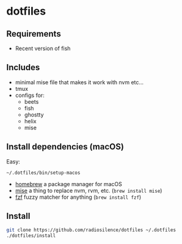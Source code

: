 # dotfiles

## Requirements

- Recent version of fish

## Includes

- minimal mise file that makes it work with nvm etc...
- tmux
- configs for:
  - beets
  - fish
  - ghostty
  - helix
  - mise

## Install dependencies (macOS)

Easy:

```
~/.dotfiles/bin/setup-macos
```

- [homebrew](https://brew.sh/) a package manager for macOS
- [mise](https://mise.jdx.dev) a thing to replace nvm, rvm, etc. (`brew install mise`)
- [fzf](https://github.com/junegunn/fzf) fuzzy matcher for anything (`brew install fzf`)

## Install

```sh
git clone https://github.com/radiosilence/dotfiles ~/.dotfiles
./dotfiles/install
```
